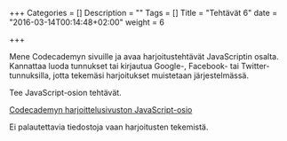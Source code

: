 +++
Categories = []
Description = ""
Tags = []
Title = "Tehtävät 6"
date = "2016-03-14T00:14:48+02:00"
weight = 6

+++

Mene Codecademyn sivuille ja avaa harjoitustehtävät JavaScriptin osalta.
Kannattaa luoda tunnukset tai kirjautua Google-, Facebook- tai Twitter-tunnuksilla,
jotta tekemäsi harjoitukset muistetaan järjestelmässä.

Tee JavaScript-osion tehtävät.

[Codecademyn harjoittelusivuston JavaScript-osio](http://www.codecademy.com/tracks/javascript)

Ei palautettavia tiedostoja vaan harjoitusten tekemistä.
